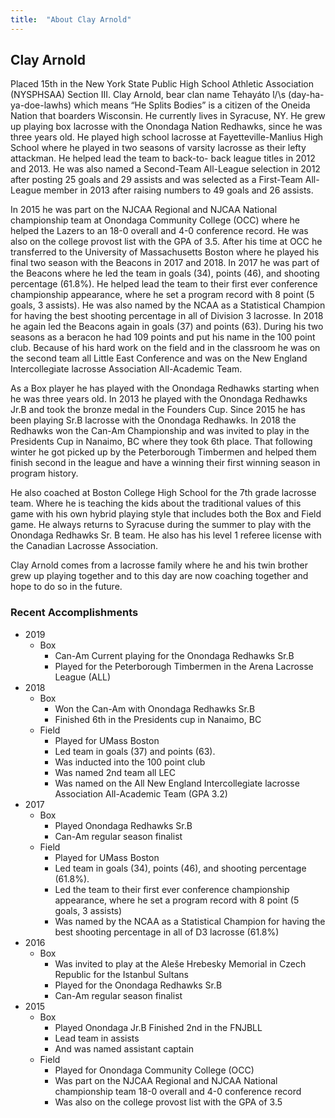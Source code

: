 ```yaml
---
title:  "About Clay Arnold"
---
```


## Clay Arnold  

Placed 15th in the New York State Public High School Athletic Association (NYSPHSAA) Section III. Clay Arnold, bear clan name Tehayáto ̇l/\\s (day-ha-ya-doe-lawhs) which means “He Splits Bodies” is a citizen of the Oneida Nation that boarders Wisconsin. He currently lives in Syracuse, NY. He grew up playing box lacrosse with the Onondaga Nation Redhawks, since he was three years old. He played high school lacrosse at Fayetteville-Manlius High School where he played in two seasons of varsity lacrosse as their lefty attackman. He helped lead the team to back-to- back league titles in 2012 and 2013. He was also named a Second-Team All-League selection in 2012 after posting 25 goals and 29 assists and was selected as a First-Team All-League member in 2013 after raising numbers to 49 goals and 26 assists.  

In 2015 he was part on the NJCAA Regional and NJCAA National championship team at Onondaga Community College (OCC) where he helped the Lazers to an 18-0 overall and 4-0 conference record. He was also on the college provost list with the GPA of 3.5. After his time at OCC he transferred to the University of Massachusetts Boston where he played his final two season with the Beacons in 2017 and 2018. In 2017 he was part of the Beacons where he led the team in goals (34), points (46), and shooting percentage (61.8%). He helped lead the team to their first ever conference championship appearance, where he set a program record with 8 point (5 goals, 3 assists). He was also named by the NCAA as a Statistical Champion for having the best shooting percentage in all of Division 3 lacrosse. In 2018 he again led the Beacons again in goals (37) and points (63). During his two seasons as a beracon he had 109 points and put his name in the 100 point club. Because of his hard work on the field and in the classroom he was on the second team all Little East Conference and was on the New England Intercollegiate lacrosse Association All-Academic Team.  

As a Box player he has played with the Onondaga Redhawks starting when he was three years old. In 2013 he played with the Onondaga Redhawks Jr.B and took the bronze medal in the Founders Cup. Since 2015 he has been playing Sr.B lacrosse with the Onondaga Redhawks. In 2018 the Redhawks won the Can-Am Championship and was invited to play in the Presidents Cup in Nanaimo, BC where they took 6th place. That following winter he got picked up by the Peterborough Timbermen and helped them finish second in the league and have a winning their first winning season in program history.  

He also coached at Boston College High School for the 7th grade lacrosse team. Where he is teaching the kids about the traditional values of this game with his own hybrid playing style that includes both the Box and Field game. He always returns to Syracuse during the summer to play with the Onondaga Redhawks Sr. B team. He also has his level 1 referee license with the Canadian Lacrosse Association.  

Clay Arnold comes from a lacrosse family where he and his twin brother grew up playing together and to this day are now coaching together and hope to do so in the future.  

### Recent Accomplishments
- 2019
  -	Box
    - Can-Am Current playing for the Onondaga Redhawks Sr.B
    - Played for the Peterborough Timbermen in the Arena Lacrosse League (ALL)
- 2018
  -	Box
    - Won the Can-Am with Onondaga Redhawks Sr.B
    - Finished 6th in the Presidents cup in Nanaimo, BC
  -	Field
    - Played for UMass Boston
    - Led team in goals (37) and points (63).
    - Was inducted into the 100 point club
    - Was named 2nd team all LEC
    - Was named on the All New England Intercollegiate lacrosse Association All-Academic Team (GPA 3.2)
- 2017
  -	Box
    - Played Onondaga Redhawks Sr.B
    - Can-Am regular season finalist
  -	Field
    - Played for UMass Boston
    - Led team in goals (34), points (46), and shooting percentage (61.8%).
    - Led the team to their first ever conference championship appearance, where he set a program record with 8 point (5 goals, 3 assists)
    - Was named by the NCAA as a Statistical Champion for having the best shooting percentage in all of D3 lacrosse (61.8%)
- 2016
  -	Box
    - Was invited to play at the Aleše Hrebesky Memorial in Czech Republic for the Istanbul Sultans
    - Played for the Onondaga Redhawks Sr.B
    - Can-Am regular season finalist
- 2015
  -	Box
    - Played Onondaga Jr.B Finished 2nd in the FNJBLL
    - Lead team in assists
    - And was named assistant captain
  -	Field
    - Played for Onondaga Community College (OCC)
    - Was part on the NJCAA Regional and NJCAA National championship team 18-0 overall and 4-0 conference record
    - Was also on the college provost list with the GPA of 3.5
